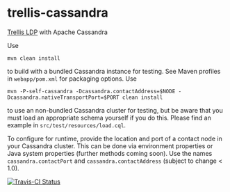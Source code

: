 # trellis-cassandra
[Trellis LDP](https://github.com/trellis-ldp/trellis) with Apache Cassandra

Use
```
mvn clean install
```
to build with a bundled Cassandra instance for testing. See Maven profiles in `webapp/pom.xml` for packaging options. Use
```
mvn -P-self-cassandra -Dcassandra.contactAddress=$NODE -Dcassandra.nativeTransportPort=$PORT clean install
```
 to use an non-bundled Cassandra cluster for testing, but be aware that you must load an appropriate schema yourself if you do this. Please find an example in `src/test/resources/load.cql`.

To configure for runtime, provide the location and port of a contact node in your Cassandra cluster. This can be done via environment properties or Java system properties (further methods coming soon). Use the names `cassandra.contactPort` and `cassandra.contactAddress` (subject to change < 1.0).


[![Travis-CI Status](https://travis-ci.org/ajs6f/trellis-cassandra.svg?branch=master)](https://travis-ci.org/ajs6f/trellis-cassandra)
